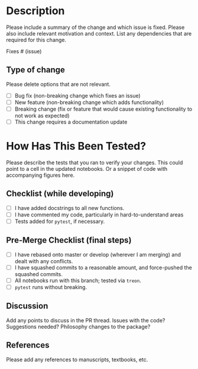 # Description

Please include a summary of the change and which issue is fixed. Please also include relevant motivation and context. List any dependencies that are required for this change.

Fixes # (issue)

## Type of change

Please delete options that are not relevant.

-   [ ]  Bug fix (non-breaking change which fixes an issue)
-   [ ]  New feature (non-breaking change which adds functionality)
-   [ ]  Breaking change (fix or feature that would cause existing functionality to not work as expected)
-   [ ]  This change requires a documentation update

# How Has This Been Tested?

Please describe the tests that you ran to verify your changes. This could point to a cell in the updated notebooks. Or a snippet of code with accompanying figures here.

## Checklist (while developing)

-   [ ]  I have added docstrings to all new functions.
-   [ ]  I have commented my code, particularly in hard-to-understand areas
-   [ ]  Tests added for `pytest`, if necessary.

## Pre-Merge Checklist (final steps)

-   [ ]  I have rebased onto master or develop (wherever I am merging) and dealt with any conflicts.
-   [ ]  I have squashed commits to a reasonable amount, and force-pushed the squashed commits.
-   [ ]  All notebooks run with this branch; tested via `treon`.
-   [ ]  `pytest` runs without breaking.

## Discussion

Add any points to discuss in the PR thread. Issues with the code? Suggestions needed? Philosophy changes to the package?

## References

Please add any references to manuscripts, textbooks, etc.
